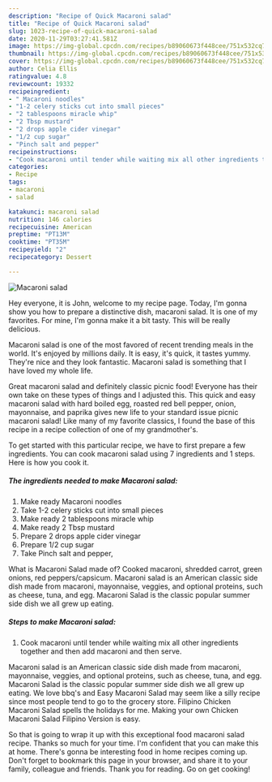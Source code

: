 ```yaml
---
description: "Recipe of Quick Macaroni salad"
title: "Recipe of Quick Macaroni salad"
slug: 1023-recipe-of-quick-macaroni-salad
date: 2020-11-29T03:27:41.581Z
image: https://img-global.cpcdn.com/recipes/b89060673f448cee/751x532cq70/macaroni-salad-recipe-main-photo.jpg
thumbnail: https://img-global.cpcdn.com/recipes/b89060673f448cee/751x532cq70/macaroni-salad-recipe-main-photo.jpg
cover: https://img-global.cpcdn.com/recipes/b89060673f448cee/751x532cq70/macaroni-salad-recipe-main-photo.jpg
author: Celia Ellis
ratingvalue: 4.8
reviewcount: 19332
recipeingredient:
- " Macaroni noodles"
- "1-2 celery sticks cut into small pieces"
- "2 tablespoons miracle whip"
- "2 Tbsp mustard"
- "2 drops apple cider vinegar"
- "1/2 cup sugar"
- "Pinch salt and pepper"
recipeinstructions:
- "Cook macaroni until tender while waiting mix all other ingredients together and then add macaroni and then serve."
categories:
- Recipe
tags:
- macaroni
- salad

katakunci: macaroni salad 
nutrition: 146 calories
recipecuisine: American
preptime: "PT13M"
cooktime: "PT35M"
recipeyield: "2"
recipecategory: Dessert

---
```



![Macaroni salad](https://img-global.cpcdn.com/recipes/b89060673f448cee/751x532cq70/macaroni-salad-recipe-main-photo.jpg)

Hey everyone, it is John, welcome to my recipe page. Today, I'm gonna show you how to prepare a distinctive dish, macaroni salad. It is one of my favorites. For mine, I'm gonna make it a bit tasty. This will be really delicious.

Macaroni salad is one of the most favored of recent trending meals in the world. It's enjoyed by millions daily. It is easy, it's quick, it tastes yummy. They're nice and they look fantastic. Macaroni salad is something that I have loved my whole life.

Great macaroni salad and definitely classic picnic food! Everyone has their own take on these types of things and I adjusted this. This quick and easy macaroni salad with hard boiled egg, roasted red bell pepper, onion, mayonnaise, and paprika gives new life to your standard issue picnic macaroni salad! Like many of my favorite classics, I found the base of this recipe in a recipe collection of one of my grandmother&#39;s.


To get started with this particular recipe, we have to first prepare a few ingredients. You can cook macaroni salad using 7 ingredients and 1 steps. Here is how you cook it.

<!--inarticleads1-->

##### The ingredients needed to make Macaroni salad:

1. Make ready  Macaroni noodles
1. Take 1-2 celery sticks cut into small pieces
1. Make ready 2 tablespoons miracle whip
1. Make ready 2 Tbsp mustard
1. Prepare 2 drops apple cider vinegar
1. Prepare 1/2 cup sugar
1. Take Pinch salt and pepper,


What is Macaroni Salad made of? Cooked macaroni, shredded carrot, green onions, red peppers/capsicum. Macaroni salad is an American classic side dish made from macaroni, mayonnaise, veggies, and optional proteins, such as cheese, tuna, and egg. Macaroni Salad is the classic popular summer side dish we all grew up eating. 

<!--inarticleads2-->

##### Steps to make Macaroni salad:

1. Cook macaroni until tender while waiting mix all other ingredients together and then add macaroni and then serve.


Macaroni salad is an American classic side dish made from macaroni, mayonnaise, veggies, and optional proteins, such as cheese, tuna, and egg. Macaroni Salad is the classic popular summer side dish we all grew up eating. We love bbq&#39;s and Easy Macaroni Salad may seem like a silly recipe since most people tend to go to the grocery store. Filipino Chicken Macaroni Salad spells the holidays for me. Making your own Chicken Macaroni Salad Filipino Version is easy. 

So that is going to wrap it up with this exceptional food macaroni salad recipe. Thanks so much for your time. I'm confident that you can make this at home. There's gonna be interesting food in home recipes coming up. Don't forget to bookmark this page in your browser, and share it to your family, colleague and friends. Thank you for reading. Go on get cooking!
